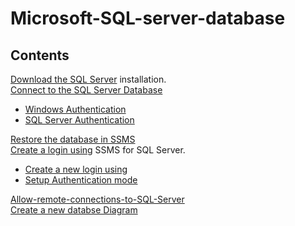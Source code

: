 Microsoft-SQL-server-database
============
## Contents 
[Download the SQL Server](sections/01-Install-SQL-server.md) installation.<br>
[Connect to the SQL Server Database](sections/04-Connect-to-Server-Database.md)

- [Windows Authentication](sections/04-Connect-to-Server-Database.md#Windows-Authentication)<br>
- [SQL Server Authentication](sections/04-Connect-to-Server-Database.md#SQL-Server-Authentication)<br>

[Restore the database in SSMS](sections/02-Restore-database.md)<br>
[Create a login using](sections/03-Create-a-login-using.md) SSMS for SQL Server. <br>
- [Create a new login using](sections/03-Create-a-login-using.md#Create-a-new-login-using)<br>
- [Setup Authentication mode](sections/03-Create-a-login-using.md#Setup-Authentication-mode)<br>

[Allow-remote-connections-to-SQL-Server](sections/05-Allow-remote-connections-to-SQL-Server.md)<br>
[Create a new databse Diagram](sections/05-Allow-remote-connections-to-SQL-Server.md)
